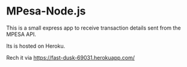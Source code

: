 # MPesa-Node.js

This is a small express app to receive transaction details sent from the MPESA API.

Its is hosted on Heroku.

Rech it via https://fast-dusk-69031.herokuapp.com/
